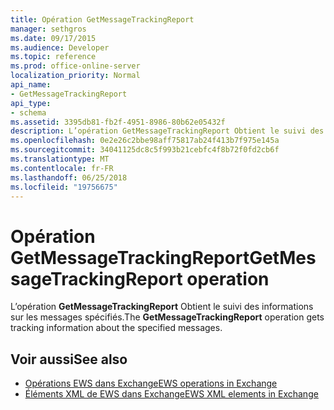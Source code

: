 ```yaml
---
title: Opération GetMessageTrackingReport
manager: sethgros
ms.date: 09/17/2015
ms.audience: Developer
ms.topic: reference
ms.prod: office-online-server
localization_priority: Normal
api_name:
- GetMessageTrackingReport
api_type:
- schema
ms.assetid: 3395db81-fb2f-4951-8986-80b62e05432f
description: L’opération GetMessageTrackingReport Obtient le suivi des informations sur les messages spécifiés.
ms.openlocfilehash: 0e2e26c2bbe98aff75817ab24f413b7f975e145a
ms.sourcegitcommit: 34041125dc8c5f993b21cebfc4f8b72f0fd2cb6f
ms.translationtype: MT
ms.contentlocale: fr-FR
ms.lasthandoff: 06/25/2018
ms.locfileid: "19756675"
---
```

# <a name="getmessagetrackingreport-operation"></a><span data-ttu-id="fea74-103">Opération GetMessageTrackingReport</span><span class="sxs-lookup"><span data-stu-id="fea74-103">GetMessageTrackingReport operation</span></span>

<span data-ttu-id="fea74-104">L’opération **GetMessageTrackingReport** Obtient le suivi des informations sur les messages spécifiés.</span><span class="sxs-lookup"><span data-stu-id="fea74-104">The **GetMessageTrackingReport** operation gets tracking information about the specified messages.</span></span> 
  
## <a name="see-also"></a><span data-ttu-id="fea74-105">Voir aussi</span><span class="sxs-lookup"><span data-stu-id="fea74-105">See also</span></span>

- [<span data-ttu-id="fea74-106">Opérations EWS dans Exchange</span><span class="sxs-lookup"><span data-stu-id="fea74-106">EWS operations in Exchange</span></span>](ews-operations-in-exchange.md)
- [<span data-ttu-id="fea74-107">Éléments XML de EWS dans Exchange</span><span class="sxs-lookup"><span data-stu-id="fea74-107">EWS XML elements in Exchange</span></span>](ews-xml-elements-in-exchange.md)

